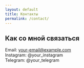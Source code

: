 ```yaml
---
layout: default
title: Контакты
permalink: /contact/
---
```


## Как со мной связаться

Email: your-email@example.com  
Instagram: @your_instagram  
Telegram: @your_telegram
